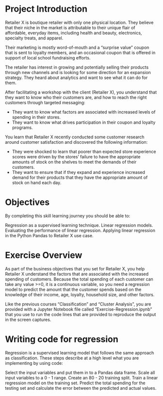 # Project Introduction

Retailer X is boutique retailer with only one physical location. They believe that their niche in the market is attributable to their unique flair of affordable,
everyday items, including health and beauty, electronics, specialty treats, and apparel.

Their marketing is mostly word-of-mouth and a “surprise value” coupon that is sent to loyalty members, and an occasional coupon that is offered in support of local 
school fundraising efforts.

The retailer has interest in growing and potentially selling their products through new channels and is looking for some direction for an expansion strategy.
They heard about analytics and want to see what it can do for them.

After facilitating a workshop with the client (Retailer X), you understand that they want to know who their customers are, and how to reach the right customers
through targeted messaging:

- They want to know what factors are associated with increased levels of spending in their stores.
- They want to know what drives participation in their coupon and loyalty programs.

You learn that Retailer X recently conducted some customer research around customer satisfaction and discovered the following information:
- They were shocked to learn that poorer than expected store experience scores were driven by the stores’ failure to have the appropriate amounts of 
   stock on the shelves to meet the demands of their customers.
- They want to ensure that if they expand and experience increased demand for their products that they have the appropriate amount of stock on hand each day.



# Objectives
By completing this skill learning journey you should be able to:

Regression as a supervised learning technique.
Linear regression models.
Evaluating the performance of linear regression.
Applying linear regression in the Python Pandas to Retailer X use case.


# Exercise Overview
As part of the business objectives that you set for Retailer X, you help Retailer X understand the factors that are associated with the increased spending of customers. Because the total spending of each customer can take any value >=0, it is a continuous variable, so you need a regression model to predict the amount that the customer spends based on the knowledge of their income, age, loyalty, household size, and other factors.

Like the previous courses “Classification” and “Cluster Analysis”, you are provided with a Jupyter Notebook file called “Exercise-Regression.ipynb” that you use to run the code lines that are provided to reproduce the output in the screen captures.



# Writing code for regression
Regression is a supervised learning model that follows the same approach as classification. These steps describe at a high level what you are implementing by using code:

Select the input variables and put them in to a Pandas data frame.
Scale all input variables to a 0 - 1 range.
Create an 80 - 20 training split.
Train a linear regression model on the training set.
Predict the total spending for the testing set and calculate the error between the predicted and actual values.
